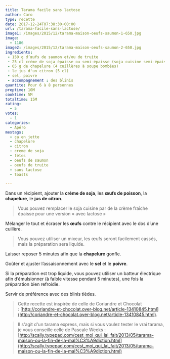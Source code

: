 ```yaml
---
title: Tarama facile sans lactose
author: Caro
type: recette
date: 2017-12-24T07:38:30+00:00
url: /tarama-facile-sans-lactose/
image1: /images/2015/12/tarama-maison-oeufs-saumon-1-650.jpg
image:
  - 1186
image2: /images/2015/12/tarama-maison-oeufs-saumon-2-650.jpg
ingredients:
 - 150 g d’œufs de saumon et/ou de truite
 - 25 cl crème de soja épaisse ou semi-épaisse (soja cuisine semi-épaisse par exemple)
 - 65 g de chapelure (4 cuillères à soupe bombées)
 - le jus d'un citron (5 cl)
 - sel, poivre
 - accompagnement : des blinis
quantite: Pour 6 à 8 personnes
preptime: 10M
cooktime: 5M
totaltime: 15M
rating:
  - 5
votes:
  - 1
categories:
  - Apéro
mestags:
  - ça en jette
  - chapelure
  - citron
  - creme de soja
  - fêtes
  - oeufs de saumon
  - oeufs de truite
  - sans lactose
  - toasts

---
```

Dans un récipient, ajouter la **crème de soja**, les **œufs de poisson**, la **chapelure**, le **jus de citron**.

> Vous pouvez remplacer le soja cuisine par de la crème fraîche épaisse pour une version « avec lactose »

Mélanger le tout et écraser les **œufs** contre le récipient avec le dos d&rsquo;une cuillère.

> Vous pouvez utiliser un mixeur, les œufs seront facilement cassés, mais la préparation sera liquide.

Laisser reposer 5 minutes afin que la **chapelure** gonfle.

Goûter et ajuster l&rsquo;assaisonnement avec le **sel** et le **poivre**.

Si la préparation est trop liquide, vous pouvez utiliser un batteur électrique afin d&rsquo;émulsionner (à faible vitesse pendant 5 minutes), une fois la préparation bien refroidie.

Servir de préférence avec des blinis tièdes.

> Cette recette est inspirée de celle de Coriandre et Chocolat : [http://coriandre-et-chocolat.over-blog.net/article-13410845.html](http://coriandre-et-chocolat.over-blog.net/article-13410845.html).

> Il s'agit d'un tarama express, mais si vous voulez tester le vrai tarama, je vous conseille celle de Pascale Weeks : [http://scally.typepad.com/cest_moi_qui_lai_fait/2013/05/tarama-maison-ou-la-fin-de-la-mal%C3%A9diction.html](http://scally.typepad.com/cest_moi_qui_lai_fait/2013/05/tarama-maison-ou-la-fin-de-la-mal%C3%A9diction.html)

